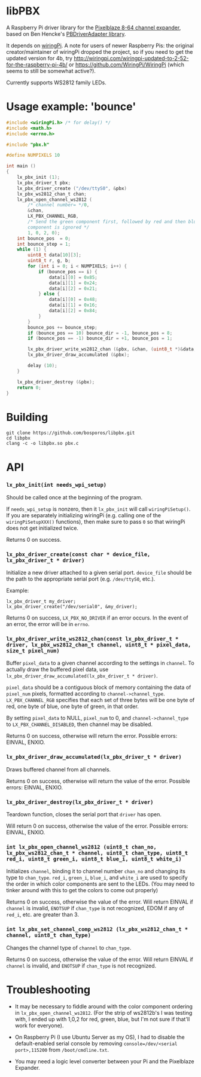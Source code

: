 # libPBX

A Raspberry Pi driver library for the [Pixelblaze 8-64 channel expander](https://www.bhencke.com/serial-led-driver), based on Ben Hencke's [PBDriverAdapter library](https://github.com/simap/PBDriverAdapter).

It depends on [wiringPi](wiringpi.com). A note for users of newer Raspberry Pis: the original creator/maintainer of wiringPi dropped the project, so if you need to get the updated version for 4b, try http://wiringpi.com/wiringpi-updated-to-2-52-for-the-raspberry-pi-4b/ or https://github.com/WiringPi/WiringPi (which seems to still be somewhat active?).

Currently supports WS2812 family LEDs.

# Usage example: 'bounce'
```c
#include <wiringPi.h> /* for delay() */
#include <math.h>
#include <errno.h>

#include "pbx.h"

#define NUMPIXELS 10

int main ()
{
    lx_pbx_init (1);
    lx_pbx_driver_t pbx;
    lx_pbx_driver_create ("/dev/ttyS0", &pbx)
    lx_pbx_ws2812_chan_t chan;
    lx_pbx_open_channel_ws2812 (
        /* channel number= */0,
        &chan,
        LX_PBX_CHANNEL_RGB,
        /* Send the green component first, followed by red and then blue; the white
        component is ignored */
        1, 0, 2, 0);
    int bounce_pos  = 0;
    int bounce_step = 1;
    while (1) {
        uint8_t data[10][3];
        uint8_t r, g, b;
        for (int i = 0; i < NUMPIXELS; i++) {
            if (bounce_pos == i) {
                data[i][0] = 0x85;
                data[i][1] = 0x24;
                data[i][2] = 0x21;
            } else {
                data[i][0] = 0x48;
                data[i][1] = 0x16;
                data[i][2] = 0x84;
            }
        }
        bounce_pos += bounce_step;
        if (bounce_pos == 10) bounce_dir = -1, bounce_pos = 8;
        if (bounce_pos == -1) bounce_dir = +1, bounce_pos = 1;

        lx_pbx_driver_write_ws2812_chan (&pbx, &chan, (uint8_t *)&data, NUMPIXELS);
        lx_pbx_driver_draw_accumulated (&pbx);

        delay (10);
    }

    lx_pbx_driver_destroy (&pbx);
    return 0;
}
```

# Building

```
git clone https://github.com/bosporos/libpbx.git
cd libpbx
clang -c -o libpbx.so pbx.c
```

# API

### `lx_pbx_init(int needs_wpi_setup)`

Should be called once at the beginning of the program.

If `needs_wpi_setup` is nonzero, then it `lx_pbx_init` will call `wiringPiSetup()`. If you are separately initializing wiringPi (e.g. calling one of the `wiringPiSetupXXX()` functions), then make sure to pass `0` so that wiringPi does not get initialized twice.

Returns 0 on success.

### `lx_pbx_driver_create(const char * device_file, lx_pbx_driver_t * driver)`

Initialize a new driver attached to a given serial port. `device_file` should be the path to the appropriate serial port (e.g. `/dev/ttyS0`, etc.).

Example:
```
lx_pbx_driver_t my_driver;
lx_pbx_driver_create("/dev/serial0", &my_driver);
```

Returns 0 on success, `LX_PBX_NO_DRIVER` if an error occurs. In the event of an error, the error will be in `errno`.

### `lx_pbx_driver_write_ws2812_chan(const lx_pbx_driver_t * driver, lx_pbx_ws2812_chan_t channel, uint8_t * pixel_data, size_t pixel_num)`

Buffer `pixel_data` to a given channel according to the settings in `channel`.
To actually draw the buffered pixel data, use `lx_pbx_driver_draw_accumulated(lx_pbx_driver_t * driver)`.

`pixel_data` should be a contiguous block of memory containing the data of `pixel_num` pixels, formatted according to `channel->channel_type`. `LX_PBX_CHANNEL_RGB` specifies that each set of three bytes will be one byte of red, one byte of blue, one byte of green, in that order.

By setting `pixel_data` to NULL, `pixel_num` to 0, and `channel->channel_type` to `LX_PBX_CHANNEL_DISABLED`, then channel may be disabled.

Returns 0 on success, otherwise will return the error. Possible errors: EINVAL, ENXIO.

### `lx_pbx_driver_draw_accumulated(lx_pbx_driver_t * driver)`

Draws buffered channel from all channels.

Returns 0 on success, otherwise will return the value of the error. Possible errors: EINVAL, ENXIO.

### `lx_pbx_driver_destroy(lx_pbx_driver_t * driver)`

Teardown function, closes the serial port that `driver` has open.

Will return 0 on success, otherwise the value of the error. Possible errors: EINVAL, ENXIO.

### `int lx_pbx_open_channel_ws2812 (uint8_t chan_no, lx_pbx_ws2812_chan_t * channel, uint8_t chan_type, uint8_t red_i, uint8_t green_i, uint8_t blue_i, uint8_t white_i)`

Initializes `channel`, binding it to channel number `chan_no` and changing its type to `chan_type`. `red_i`, `green_i`, `blue_i`, and `white_i` are used to specify the order in which color components are sent to the LEDs. (You may need to tinker around with this to get the colors to come out properly)

Returns 0 on success, otherwise the value of the error. Will return EINVAL if `channel` is invalid, `ENOTSUP` if `chan_type` is not recognized, EDOM if any of `red_i`, etc. are greater than 3.

### `int lx_pbx_set_channel_comp_ws2812 (lx_pbx_ws2812_chan_t * channel, uint8_t chan_type)`

Changes the channel type of `channel` to `chan_type`.

Returns 0 on success, otherwise the value of the error. Will return EINVAL if `channel` is invalid, and `ENOTSUP` if `chan_type` is not recognized.

# Troubleshooting

- It may be necessary to fiddle around with the color component ordering in `lx_pbx_open_channel_ws2812`. (For the strip of ws2812b's I was testing with, I ended up with 1,0,2 for red, green, blue, but I'm not sure if that'll work for everyone).

- On Raspberry Pi (I use Ubuntu Server as my OS), I had to disable the default-enabled serial console by removing `console=/dev/<serial port>,115200` from `/boot/cmdline.txt`.

- You may need a logic level converter between your Pi and the Pixelblaze Expander.
